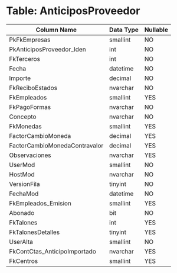 # Table: AnticiposProveedor

| Column Name | Data Type | Nullable |
|-------------|-----------|----------|
| PkFkEmpresas | smallint | NO |
| PkAnticiposProveedor_Iden | int | NO |
| FkTerceros | int | NO |
| Fecha | datetime | NO |
| Importe | decimal | NO |
| FkReciboEstados | nvarchar | NO |
| FkEmpleados | smallint | YES |
| FkPagoFormas | nvarchar | NO |
| Concepto | nvarchar | NO |
| FkMonedas | smallint | YES |
| FactorCambioMoneda | decimal | YES |
| FactorCambioMonedaContravalor | decimal | YES |
| Observaciones | nvarchar | YES |
| UserMod | smallint | NO |
| HostMod | nvarchar | NO |
| VersionFila | tinyint | NO |
| FechaMod | datetime | NO |
| FkEmpleados_Emision | smallint | YES |
| Abonado | bit | NO |
| FkTalones | int | YES |
| FkTalonesDetalles | tinyint | YES |
| UserAlta | smallint | NO |
| FkContCtas_AnticipoImportado | nvarchar | YES |
| FkCentros | smallint | YES |
